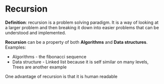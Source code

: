 # Recursion
**Definition**: recursion is a problem solving paradigm. It is a way of looking at a larger problem and then breaking it down into easier problems that can be understood and implemented.

**Recursion** can be a property of both **Algorithms** and **Data structures**. Examples:
* Algorithms - the fibonacci sequence
* Data structure - Linked list because it is self similar on many levels, Trees are another example

One advantage of recursion is that it is human readable